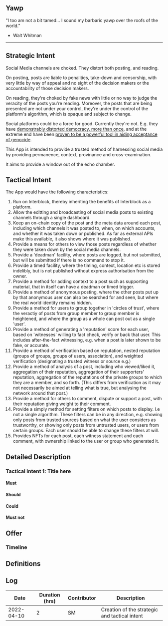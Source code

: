 Yawp
---

"I too am not a bit tamed...
I sound my barbaric yawp over the roofs of the world."

 - Walt Whitman
---

## Strategic Intent

Social Media channels are choked.  They distort both posting, and reading.

On posting, posts are liable to penalities, take-down and censorship, with very little by way of appeal and no sight of the decision makers or the accountability of those decision makers.  

On reading, they're choked by fake news with little or no way to judge the veracity of the posts you're reading.  Moreover, the posts that are being presented are not under your control, they're under the control of the platform's algorithm, which is opaque and subject to change.  

Social platforms could be a force for good.  Currently they're not.  E.g. they have [demonstrably distorted democracy, more than once](https://www.ncbi.nlm.nih.gov/pmc/articles/PMC7343248/#:~:text=Social%20networks%20such%20as%20Twitter,a%20particular%20way%20of%20thinking), and at the extreme end have been [proven to be a powerful tool in aiding acceptance of genocide](https://www.theguardian.com/technology/2021/dec/06/rohingya-sue-facebook-myanmar-genocide-us-uk-legal-action-social-media-violence).

This App is intended to provide a trusted method of harnessing social media by providing permanence, context, provinance and cross-examination.  

It aims to provide a window out of the echo chamber.


## Tactical Intent

The App would have the following characteristics:

1. Run on Interblock, thereby inheriting the benefits of Interblock as a platform.
1. Allow the editting and broadcasting of social media posts to existing channels through a single dashboard.
1. Keep an on-chain copy of the post and the meta data around each post, including which channels it was posted to, when, on which accounts, and whether it was taken down or published.  As far as external APIs make this available, it also shows where it was published.
1. Provide a means for others to view those posts regardless of whether they were taken down by the social media channels.
1. Provide a 'deadman' facility, where posts are logged, but not submitted, but will be submitted if there is no command to stop it.
1. Provide a timed facility, where the timing, context, location etc is stored indelibly, but is not published without express authorisation from the owner.
1. Provide a method for adding context to a post such as supporting material, that in itself can have a deadman or timed trigger.
1. Provide a method of anonymous posting, where the other posts put up by that anonymous user can also be searched for and seen, but where the real world identity remains hidden.
1. Provide a method for users to group together in 'circles of trust', where the veractiy of posts from group member to group member is heightened, and where the group as a whole can post out as a single 'user'.
1. Provide a method of generating a 'reputation' score for each user, based on 'witnesses' willing to fact check, verify or back that user.  This includes after-the-fact witnessing, e.g. when a post is later shown to be fake, or accurate.  
1. Provide a method of verification based on reputation, nested reputation (groups of groups, groups of users, association), and weighted verification (designating a trusted witness or source e.g.)
1. Provide a method of analysis of a post, including who viewed/liked it, aggregation of their reputation, aggregation of their supporters' reputation, aggregation of the reputations of the private groups to which they are a member, and so forth.  (This differs from verification as it may not necessarily be aimed at telling what is true, but analysing the network around that post.)
1. Provide a method for others to comment, dispute or support a post, with their reputation giving weight to their comment.
1. Provide a simply method for setting filters on which posts to display.  I.e not a single algorithm.  These filters can be in any direction, e.g. showing only posts from trusted sources based on what the user considers as trustworthy, or showing only posts from untrusted users, or users from certain groups.  Each user should be able to change these filters at will.
1. Provides NFTs for each post, each witness statement and each comment, with ownership linked to the user or group who generated it.




## Detailed Description

### Tactical Intent 1: Title here



#### Must



#### Should


#### Could


#### Must not


## Offer

### Timeline

## Definitions


## Log

| Date | Duration (hrs) | Contributor | Description |
| -- | -- | -- | -- |
| 2022-04-10 | 2 | SM | Creation of the strategic and tactical intent |

